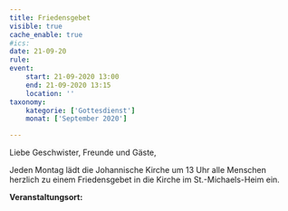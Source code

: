 ```yaml
---
title: Friedensgebet
visible: true
cache_enable: true
#ics: 
date: 21-09-20
rule: 
event:
	start: 21-09-2020 13:00
	end: 21-09-2020 13:15
	location: ''
taxonomy:
	kategorie: ['Gottesdienst']
	monat: ['September 2020']

---
```

Liebe Geschwister, Freunde und Gäste,

Jeden Montag lädt die Johannische Kirche um 13 Uhr alle Menschen herzlich zu einem Friedensgebet in die Kirche im St.-Michaels-Heim ein.



**Veranstaltungsort:** 

